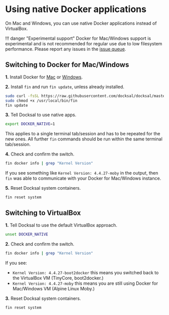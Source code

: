 # Using native Docker applications

On Mac and Windows, you can use native Docker applications instead of VirtualBox.

!!! danger "Experimental support"
    Docker for Mac/Windows support is experimental and is not recommended for regular use due to low filesystem performance.
    Please report any issues in the [issue queue](https://github.com/docksal/docksal/issues).

## Switching to Docker for Mac/Windows

**1.** Install Docker for [Mac](https://docs.docker.com/docker-for-mac) or [Windows](https://docs.docker.com/docker-for-windows).

**2.** Install `fin` and run `fin update`, unless already installed.

```bash
sudo curl -fsSL https://raw.githubusercontent.com/docksal/docksal/master/bin/fin -o /usr/local/bin/fin && \
sudo chmod +x /usr/local/bin/fin
fin update
```

**3.** Tell Docksal to use native apps.

```bash
export DOCKER_NATIVE=1
```

This applies to a single terminal tab/session and has to be repeated for the new ones.
All further `fin` commands should be run within the same terminal tab/session.

**4.** Check and confirm the switch.

```bash
fin docker info | grep "Kernel Version"
```

If you see something like `Kernel Version: 4.4.27-moby` in the output,
then `fin` was able to communicate with your Docker for Mac/Windows instance.

**5.** Reset Docksal system containers.

```bash
fin reset system
```

## Switching to VirtualBox

**1.** Tell Docksal to use the default VirtualBox approach.

```bash
unset DOCKER_NATIVE
```

**2.** Check and confirm the switch.

```bash
fin docker info | grep "Kernel Version"
```

If you see:

- `Kernel Version: 4.4.27-boot2docker` this means you switched back to the VirtualBox VM (TinyCore, boot2docker.)
- `Kernel Version: 4.4.27-moby` this means you are still using Docker for Mac/Windows VM (Alpine Linux Moby.)

**3.** Reset Docksal system containers.

```bash
fin reset system
```
